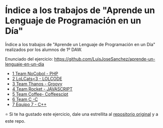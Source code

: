 # Índice a los trabajos de "Aprende un Lenguaje de Programación en un Día"

Índice a los trabajos de "Aprende un Lenguaje de Programación en un Día" realizados por los alumnos de 1º DAW.

Enunciado del ejercicio: <https://github.com/LuisJoseSanchez/aprende-un-lenguaje-en-un-dia>

* [1 Team NoCobol - PHP](https://github.com/albertogomezp/aprende-un-lenguaje-en-un-dia)
* [2 LoLCats<3 - LOLCODE](https://github.com/FernandoLeivaBrenes/aprende-un-lenguaje-en-un-dia)
* [3 Team Thanos - Groovy](https://github.com/Fabiobr27/aprende-un-lenguaje-en-un-dia)
* [4 Team Rocket - JAVASCRIPT](https://github.com/romanpastu/aprende-un-lenguaje-en-un-dia)
* [5 Team Coffee- Coffeescipt](https://github.com/nicolaslerible/aprende-un-lenguaje-en-un-dia)
* [6 Team C -C](https://github.com/lorenamoyano/aprende-un-lenguaje-en-un-dia)
* [7 Equipo 7 - C++](https://github.com/AlejandroMoralesConejo/aprende-un-lenguaje-en-un-dia)


:star: Si te ha gustado este ejercicio, dale una estrellita al [repositorio original](https://github.com/LuisJoseSanchez/aprende-un-lenguaje-en-un-dia) y a este repo.
